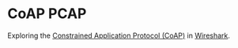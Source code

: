 # CoAP PCAP

Exploring the [Constrained Application Protocol
(CoAP)](https://datatracker.ietf.org/doc/html/rfc7252) in
[Wireshark](https://www.wireshark.org/).
